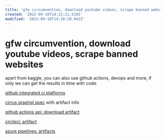 ```yaml
---
title: 'gfw circumvention, download youtube videos, scrape banned websites'
created: '2022-09-10T14:22:21.619Z'
modified: '2022-09-10T14:38:20.942Z'
---
```


# gfw circumvention, download youtube videos, scrape banned websites

apart from kaggle, you can also use github actions, devops and more, if only we can get the results in time with code.

[github integrated ci platforms](https://github.com/marketplace?category=continuous-integration)

[cirrus graphql spec](https://github.com/cirruslabs/cirrus-ci-web/blob/master/schema.gql) with artifact info

[github actions api: download artifact](https://docs.github.com/en/rest/actions/artifacts#download-an-artifact)

[circleci: artifact](https://circleci.com/docs/api/v1/index.html#artifacts)

[azure pipelines: artifacts](https://docs.microsoft.com/en-us/rest/api/azure/devops/pipelines/artifacts?view=azure-devops-rest-6.0)
